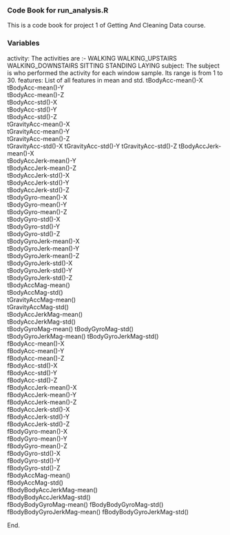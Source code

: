 ### Code Book for run_analysis.R

This is a code book for project 1 of Getting And Cleaning Data course. 

### Variables

activity: The activities are :-
            WALKING
            WALKING_UPSTAIRS
            WALKING_DOWNSTAIRS
            SITTING
            STANDING
            LAYING
subject:  The subject is who performed the activity for each window sample. 
            Its range is from 1 to 30. 
features: List of all features in mean and std.
            tBodyAcc-mean()-X	
            tBodyAcc-mean()-Y	
            tBodyAcc-mean()-Z	
            tBodyAcc-std()-X	
            tBodyAcc-std()-Y	
            tBodyAcc-std()-Z	
            tGravityAcc-mean()-X	
            tGravityAcc-mean()-Y	
            tGravityAcc-mean()-Z	
            tGravityAcc-std()-X	
            tGravityAcc-std()-Y	
            tGravityAcc-std()-Z	
            tBodyAccJerk-mean()-X	                 
            tBodyAccJerk-mean()-Y	
            tBodyAccJerk-mean()-Z	
            tBodyAccJerk-std()-X	
            tBodyAccJerk-std()-Y	
            tBodyAccJerk-std()-Z	
            tBodyGyro-mean()-X	
            tBodyGyro-mean()-Y	
            tBodyGyro-mean()-Z	
            tBodyGyro-std()-X	
            tBodyGyro-std()-Y	
            tBodyGyro-std()-Z	
            tBodyGyroJerk-mean()-X	
            tBodyGyroJerk-mean()-Y	
            tBodyGyroJerk-mean()-Z	
            tBodyGyroJerk-std()-X	
            tBodyGyroJerk-std()-Y	
            tBodyGyroJerk-std()-Z	
            tBodyAccMag-mean()	
            tBodyAccMag-std()	
            tGravityAccMag-mean()	
            tGravityAccMag-std()	
            tBodyAccJerkMag-mean()	
            tBodyAccJerkMag-std()	
            tBodyGyroMag-mean()	
            tBodyGyroMag-std()	
            tBodyGyroJerkMag-mean()	
            tBodyGyroJerkMag-std()	
            fBodyAcc-mean()-X	
            fBodyAcc-mean()-Y	
            fBodyAcc-mean()-Z	
            fBodyAcc-std()-X	
            fBodyAcc-std()-Y	
            fBodyAcc-std()-Z	
            fBodyAccJerk-mean()-X	
            fBodyAccJerk-mean()-Y	
            fBodyAccJerk-mean()-Z	
            fBodyAccJerk-std()-X	
            fBodyAccJerk-std()-Y	
            fBodyAccJerk-std()-Z	
            fBodyGyro-mean()-X	
            fBodyGyro-mean()-Y	
            fBodyGyro-mean()-Z	
            fBodyGyro-std()-X	
            fBodyGyro-std()-Y	
            fBodyGyro-std()-Z	
            fBodyAccMag-mean()	
            fBodyAccMag-std()	
            fBodyBodyAccJerkMag-mean()	
            fBodyBodyAccJerkMag-std()	
            fBodyBodyGyroMag-mean()	
            fBodyBodyGyroMag-std()	
            fBodyBodyGyroJerkMag-mean()	
            fBodyBodyGyroJerkMag-std()
            
            
End.

            




